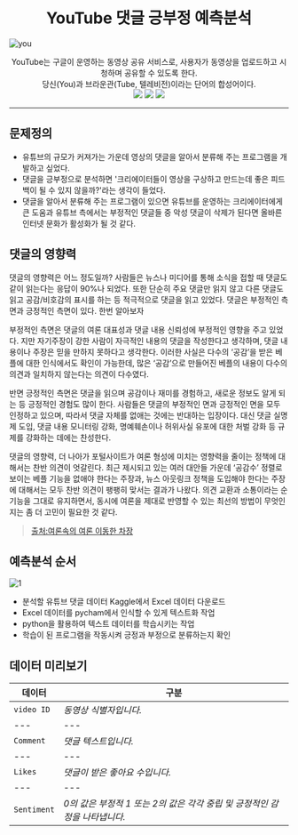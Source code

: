 # <div align=center>YouTube 댓글 긍부정 예측분석</div>

![you](https://user-images.githubusercontent.com/79899868/235564536-f334f776-56aa-494d-aaec-bba49b6d521c.png)<br>

<div align=center>YouTube는 구글이 운영하는 동영상 공유 서비스로, 사용자가 동영상을 업로드하고 시청하며 공유할 수 있도록 한다. <br> 당신(You)과 브라운관(Tube, 텔레비전)이라는 단어의 합성어이다.</div>
<div align=center>
<img src="https://img.shields.io/badge/Python-3776AB?style=flat-square&logo=Python&logoColor=white"/></a>
<img src="https://img.shields.io/badge/PyTorch-E34F26?style=flat-square&logo=PyTorch&logoColor=white"/></a>
<img src="https://img.shields.io/badge/Jupyter-F37626?style=flat-square&logo=Jupyter&logoColor=white"/></a>
</div><hr>

## 문제정의
- 유튜브의 규모가 커져가는 가운데 영상의 댓글을 알아서 분류해 주는 프로그램을 개발하고 싶었다.
- 댓글을 긍부정으로 분석하면 '크리에이터들이 영상을 구상하고 만드는데 좋은 피드백이 될 수 있지 않을까?'라는 생각이 들었다.
- 댓글을 알아서 분류해 주는 프로그램이 있으면 유튜브를 운영하는 크리에이터에게 큰 도움과 유튜브 측에서는 부정적인 댓글들 중 악성 댓글이 삭제가 된다면 올바른 인터넷 문화가 활성화가 될 것 같다.

## 댓글의 영향력
댓글의 영향력은 어느 정도일까? 사람들은 뉴스나 미디어를 통해 소식을 접할 때 댓글도 같이 읽는다는 응답이 90%나 되었다. 또한 단순히 주요 댓글만 읽지 않고 다른 댓글도 읽고 공감/비호감의 표시를 하는 등 적극적으로 댓글을 읽고 있었다. 댓글은 부정적인 측면과 긍정적인 측면이 있다. 한번 알아보자 <br>

부정적인 측면은 댓글의 여론 대표성과 댓글 내용 신뢰성에 부정적인 영향을 주고 있었다. 지만 자기주장이 강한 사람이 자극적인 내용의 댓글을 작성한다고 생각하며, 댓글 내용이나 주장은 믿을 만하지 못하다고 생각한다. 이러한 사실은 다수의 ‘공감’을 받은 베플에 대한 인식에서도 확인이 가능한데, 많은 ‘공감’으로 만들어진 베플의 내용이 다수의 의견과 일치하지 않는다는 의견이 다수였다.<br>

반면 긍정적인 측면은 댓글을 읽으며 공감이나 재미를 경험하고, 새로운 정보도 알게 되는 등 긍정적인 경험도 많이 한다. 사람들은 댓글의 부정적인 면과 긍정적인 면을 모두 인정하고 있으며, 따라서 댓글 자체를 없애는 것에는 반대하는 입장이다. 대신 댓글 실명제 도입, 댓글 내용 모니터링 강화, 명예훼손이나 허위사실 유포에 대한 처벌 강화 등 규제를 강화하는 데에는 찬성한다.<br>

댓글의 영향력, 더 나아가 포털사이트가 여론 형성에 미치는 영향력을 줄이는 정책에 대해서는 찬반 의견이 엇갈린다. 최근 제시되고 있는 여러 대안들 가운데 ‘공감수’ 정렬로 보이는 베플 기능을 없애야 한다는 주장과, 뉴스 아웃링크 정책을 도입해야 한다는 주장에 대해서는 모두 찬반 의견이 팽팽히 맞서는 결과가 나왔다. 의견 교환과 소통이라는 순기능을 그대로 유지하면서, 동시에 여론을 제대로 반영할 수 있는 최선의 방법이 무엇인지는 좀 더 고민이 필요한 것 같다.
>[출처:여론속의 여론 이동한 차장](https://hrcopinion.co.kr/archives/11809)<br>
## 예측분석 순서
![1](https://user-images.githubusercontent.com/79899868/235610290-be8fb94c-08a3-420e-acda-7803354810ea.png)<br>
- 분석할 유튜브 댓글 데이터 Kaggle에서 Excel 데이터 다운로드
- Excel 데이터를 pycham에서 인식할 수 있게 텍스트화 작업
- python을 활용하여 텍스트 데이터를 학습시키는 작업
- 학습이 된 프로그램을 작동시켜 긍정과 부정으로 분류하는지 확인
## 데이터 미리보기
| 데이터 | 구분 |
| --- | --- |
| `video ID` | *동영상 식별자입니다.* |
| --- | --- |
| `Comment` | *댓글 텍스트입니다.* |
| --- | --- |
| `Likes` | *댓글이 받은 좋아요 수입니다.* |
| --- | --- |
| `Sentiment` | *0의 값은 부정적 1 또는 2의 값은 각각 중립 및 긍정적인 감정을 나타냅니다.* |
